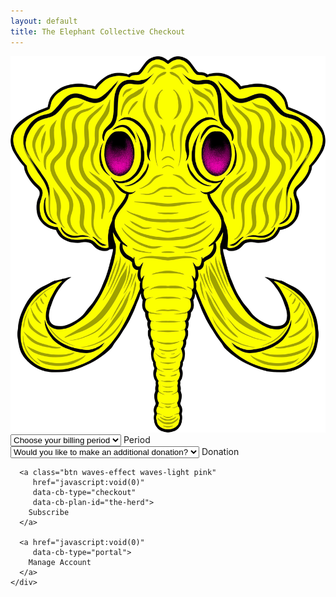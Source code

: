 ```yaml
---
layout: default
title: The Elephant Collective Checkout
---
```


<script src="https://js.chargebee.com/v2/chargebee.js"
        data-cb-site="elephantcollective"> </script>



<div class="valign-wrapper full-vh">
  <div class="full-width center-align">
    <div>
      <img class="logo" src="/assets/images/logo.png"/>
    </div>
    <div>
      <div class="input-field col s12">
        <select>
          <option value="" disabled selected>Choose your billing period</option>
          <option value="the-herd">Monthly  $25</option>
          <option value="the-herd-monthly">6 Months $125</option>
          <option value="the-herd">Yearly   $200</option>
        </select>
        <label>Period</label>
        <select>
          <option value="" disabled selected>Would you like to make an additional donation?</option>
          <option value="5">5</option>
          <option value="10">6 Months $125</option>
          <option value="15">Yearly   $200</option>
        </select>
        <label>Donation</label>
      </div>

      <a class="btn waves-effect waves-light pink"
         href="javascript:void(0)"
         data-cb-type="checkout"
         data-cb-plan-id="the-herd">
        Subscribe
      </a>

      <a href="javascript:void(0)"
         data-cb-type="portal">
        Manage Account
      </a>
    </div>
  </div>
</div>
